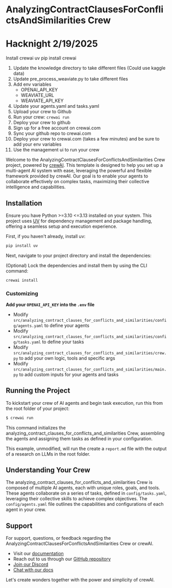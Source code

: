 # AnalyzingContractClausesForConflictsAndSimilarities Crew

# Hacknight 2/19/2025
Install crewai
uv pip install crewai




1. Update the knowledge directory to take different files (Could use kaggle data)
2. Update pre_process_weaviate.py to take different files
3. Add env variables
    - OPENAI_API_KEY
    - WEAVIATE_URL
    - WEAVIATE_API_KEY
4. Update your agents.yaml and tasks.yaml
5. Upload your crew to Github
6. Run your crew: `crewai run`
7. Deploy your crew to github
8. Sign up for a free account on crewai.com
9. Sync your github repo to crewai.com
10. Deploy your crew to crewai.com (takes a few minutes) and be sure to add your env variables
11. Use the management ui to run your crew



Welcome to the AnalyzingContractClausesForConflictsAndSimilarities Crew project, powered by [crewAI](https://crewai.com). This template is designed to help you set up a multi-agent AI system with ease, leveraging the powerful and flexible framework provided by crewAI. Our goal is to enable your agents to collaborate effectively on complex tasks, maximizing their collective intelligence and capabilities.

## Installation

Ensure you have Python >=3.10 <=3.13 installed on your system. This project uses [UV](https://docs.astral.sh/uv/) for dependency management and package handling, offering a seamless setup and execution experience.

First, if you haven't already, install uv:

```bash
pip install uv
```

Next, navigate to your project directory and install the dependencies:

(Optional) Lock the dependencies and install them by using the CLI command:
```bash
crewai install
```
### Customizing

**Add your `OPENAI_API_KEY` into the `.env` file**

- Modify `src/analyzing_contract_clauses_for_conflicts_and_similarities/config/agents.yaml` to define your agents
- Modify `src/analyzing_contract_clauses_for_conflicts_and_similarities/config/tasks.yaml` to define your tasks
- Modify `src/analyzing_contract_clauses_for_conflicts_and_similarities/crew.py` to add your own logic, tools and specific args
- Modify `src/analyzing_contract_clauses_for_conflicts_and_similarities/main.py` to add custom inputs for your agents and tasks

## Running the Project

To kickstart your crew of AI agents and begin task execution, run this from the root folder of your project:

```bash
$ crewai run
```

This command initializes the analyzing_contract_clauses_for_conflicts_and_similarities Crew, assembling the agents and assigning them tasks as defined in your configuration.

This example, unmodified, will run the create a `report.md` file with the output of a research on LLMs in the root folder.

## Understanding Your Crew

The analyzing_contract_clauses_for_conflicts_and_similarities Crew is composed of multiple AI agents, each with unique roles, goals, and tools. These agents collaborate on a series of tasks, defined in `config/tasks.yaml`, leveraging their collective skills to achieve complex objectives. The `config/agents.yaml` file outlines the capabilities and configurations of each agent in your crew.

## Support

For support, questions, or feedback regarding the AnalyzingContractClausesForConflictsAndSimilarities Crew or crewAI.
- Visit our [documentation](https://docs.crewai.com)
- Reach out to us through our [GitHub repository](https://github.com/joaomdmoura/crewai)
- [Join our Discord](https://discord.com/invite/X4JWnZnxPb)
- [Chat with our docs](https://chatg.pt/DWjSBZn)

Let's create wonders together with the power and simplicity of crewAI.

